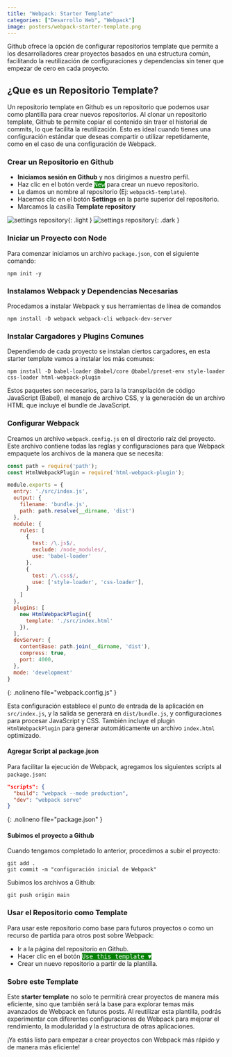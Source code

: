 ```yaml
---
title: "Webpack: Starter Template"
categories: ["Desarrollo Web", "Webpack"]
image: posters/webpack-starter-template.png
---
```


Github ofrece la opción de configurar repositorios template que permite a los desarrolladores crear proyectos basados en una estructura común, facilitando la reutilización de configuraciones y dependencias sin tener que empezar de cero en cada proyecto.

## ¿Que es un Repositorio Template?

Un repositorio template en Github es un repositorio que podemos usar como plantilla para crear nuevos repositorios. Al clonar un repositorio template, Github te permite copiar el contenido sin traer el historial de commits, lo que facilita la reutilización. Esto es ideal cuando tienes una configuración estándar que deseas compartir o utilizar repetidamente, como en el caso de una configuración de Webpack.


### Crear un Repositorio en Github

- **Iniciamos sesión en Github** y nos dirigimos a nuestro perfil.
- Haz clic en el botón verde <kbd style="background: green; color: white">New</kbd> para crear un nuevo repositorio.
- Le damos un nombre al repositorio (Ej: `webpack5-template`).
- Hacemos clic en el botón **Settings** en la parte superior del repositorio.
- Marcamos la casilla **Template repository**

![settings repository](template-option-repository-light.png){: .light }
![settings repository](template-option-repository-dark.png){: .dark }

### Iniciar un Proyecto con Node

Para comenzar iniciamos un archivo `package.json`, con el siguiente comando:

```terminal
npm init -y
```

### Instalamos Webpack y Dependencias Necesarias

Procedamos a instalar Webpack y sus herramientas de línea de comandos

```terminal
npm install -D webpack webpack-cli webpack-dev-server
```


### Instalar Cargadores y Plugins Comunes

Dependiendo de cada proyecto se instalan ciertos cargadores, en esta starter template vamos a instalar los más comunes:

```terminal
npm install -D babel-loader @babel/core @babel/preset-env style-loader css-loader html-webpack-plugin
```

Estos paquetes son necesarios, para la la transpilación de código JavaScript (Babel), el manejo de archivo CSS, y la generación de un archivo HTML que incluye el bundle de JavaScript.


### Configurar Webpack

Creamos un archivo `webpack.config.js` en el directorio raíz del proyecto. Este archivo contiene todas las reglas y configuraciones para que Webpack empaquete los archivos de la manera que se necesita:


```js
const path = require('path');
const HtmlWebpackPlugin = require('html-webpack-plugin');

module.exports = {
  entry: './src/index.js',
  output: {
    filename: 'bundle.js',
    path: path.resolve(__dirname, 'dist')
  },
  module: {
    rules: [
      {
        test: /\.js$/,
        exclude: /node_modules/,
        use: 'babel-loader'
      },
      {
        test: /\.css$/,
        use: ['style-loader', 'css-loader'],
      }
    ]
  },
  plugins: [
    new HtmlWebpackPlugin({
      template: './src/index.html'
    }),
  ],
  devServer: {
    contentBase: path.join(__dirname, 'dist'),
    compress: true,
    port: 4000,
  },
  mode: 'development'
}
```
{: .nolineno file="webpack.config.js" }

Esta configuración establece el punto de entrada de la aplicación en `src/index.js`, y la salida se generará en `dist/bundle.js`, y configuraciones para procesar JavaScript y CSS. También incluye el plugin `HtmlWebpackPlugin` para generar automáticamente un archivo `index.html` optimizado.

#### Agregar Script al package.json

Para facilitar la ejecución de Webpack, agregamos los siguientes scripts al `package.json`:

```json
"scripts": {
  "build": "webpack --mode production",
  "dev": "webpack serve"
}
```
{: .nolineno file="package.json" }


#### Subimos el proyecto a Github

Cuando tengamos completado lo anterior, procedimos a subir el proyecto:

```terminal
git add .
git commit -m "configuración inicial de Webpack"
```

Subimos los archivos a Github:

```terminal
git push origin main
```

### Usar el Repositorio como Template

Para usar este repositorio como base para futuros proyectos o como un recurso de partida para otros post sobre Webpack:


- Ir a la página del repositorio en Github.
- Hacer clic en el botón <kbd style="background: green; color: white">Use this template ▼</kbd>
- Crear un nuevo repositorio a partir de la plantilla.



### Sobre este Template

Este **starter template** no solo te permitirá crear proyectos de manera más eficiente, sino que también será la base para explorar temas más avanzados de Webpack en futuros posts. Al reutilizar esta plantilla, podrás experimentar con diferentes configuraciones de Webpack para mejorar el rendimiento, la modularidad y la estructura de otras aplicaciones.

¡Ya estás listo para empezar a crear proyectos con Webpack más rápido y de manera más eficiente!